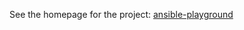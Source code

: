 See the homepage for the project: [ansible-playground](https://github.com/schlueter/ansible-playground)
